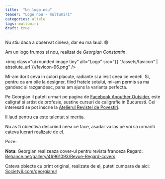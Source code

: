 ```yaml
---
title:  "Un logo nou"
teaser: "Logo nou - multumiri"
categories: altele
tags: multumiri
draft: true
---
```

Nu stiu daca a observat cineva, dar eu ma laud. :smile:

Am un logo frumos si nou, realizat de _Georgian Constantin_:

<img class="ui rounded image tiny" alt="Logo" src="{{ "/assets/favicon" | absolute_url }}/favicon-96.png" />

Mi-am dorit ceva in culori placute, radiante si a iesit ceea ce vedeti. Si, pentru ca am pile la designer, fiind fratele sotului, mi-am permis sa ma gandesc si razgandesc, pana am ajuns la varianta perfecta.

Pe Georgian il puteti urmari pe pagina de [Facebook Anouther Outsider](https://www.facebook.com/AnotherOutsider), este caligraf si artist de profesie, sustine cursuri de caligrafie in Bucuresti. Cei interesati se pot inscrie la [Atelierul Revistei de Povestiri](http://revdepov.ro/ateliere/caligrafie).

Il laud pentru ca este talentat si merita.

Nu as fi obiectiva descriind ceea ce face, asadar va las pe voi sa urmariti cateva lucrari realizate de el.

Poze:

**Nota**:
Georgian realizeaza cover-ul pentru revista franceza Regard: [Behance.net/gallery/46961093/Revue-Regard-covers](https://www.behance.net/gallery/46961093/Revue-Regard-covers)

Cateva obiecte cu print original, realizate de el, puteti cumpara de aici: [Society6.com/georgianul](https://society6.com/georgianul)
